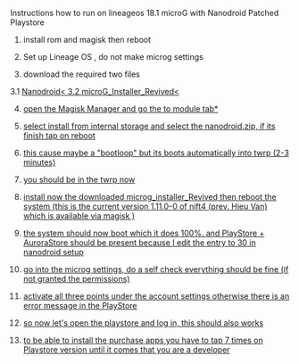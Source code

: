 Instructions how to run on lineageos 18.1 microG with Nanodroid Patched Playstore

1. install rom and magisk then reboot

2. Set up Lineage OS , do not make microg settings

3. download the required two files 

3.1 <a href="https://github.com/los-legacy/Troubleshooting/releases/download/v1.0/NanoDroid-microG-23.1.2.20210117.zip">Nanodroid<
3.2 <a href="https://github.com/los-legacy/Troubleshooting/releases/download/v1.0/microG_Installer_Revived-Revived_1.11.0-0.11100.zip">microG_Installer_Revived<

4. open the Magisk Manager and go the to module tab*
5. select install from internal storage and select the nanodroid.zip, if its finish tap on reboot
6. this cause maybe a "bootloop" but its boots automatically into twrp (2-3 minutes)
7. you should be in the twrp now
8. install now the downloaded microg_installer_Revived then reboot the system 
(this is the current version 1.11.0-0 of nift4 (prev. Hieu Van) which is available via magisk )
9. the system should now boot which it does 100%. 
and PlayStore + AuroraStore should be present because I edit the entry to 30 in nanodroid setup

10. go into the microg settings, do a self check everything should be fine (if not granted the permissions)
11. activate all three points under the account settings otherwise there is an error message in the PlayStore

12. so now let's open the playstore and log in, this should also works
13. to be able to install the purchase apps you have to tap 7 times on Playstore version until it comes that you are a developer
